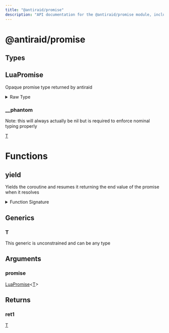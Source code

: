 ```yaml
---
title: "@antiraid/promise"
description: "API documentation for the @antiraid/promise module, including types and promise handling."
---
```


<div id="@antiraid/promise"></div>

# @antiraid/promise

<div id="Types"></div>

## Types

<div id="LuaPromise"></div>

## LuaPromise

Opaque promise type returned by antiraid

<details>
<summary>Raw Type</summary>

```luau
--- Opaque promise type returned by antiraid
type LuaPromise<T> = {
	--- Note: this will always actually be nil but is required to enforce nominal typing properly
	__phantom: T
}
```

</details>

<div id="__phantom"></div>

### \_\_phantom

Note: this will always actually be nil but is required to enforce nominal typing properly

[T](#T)

<div id="Functions"></div>

# Functions

<div id="yield"></div>

## yield

Yields the coroutine and resumes it returning the end value of the promise when it resolves

<details>
<summary>Function Signature</summary>

```luau
--- Yields the coroutine and resumes it returning the end value of the promise when it resolves
function yield<T>(promise: LuaPromise<T>) -> T end
```

</details>

<div id="Generics"></div>

## Generics

<div id="T"></div>

### T

This generic is unconstrained and can be any type

<div id="Arguments"></div>

## Arguments

<div id="promise"></div>

### promise

[LuaPromise](#LuaPromise)&lt;[T](#T)&gt;<div id="Returns"></div>

## Returns

<div id="ret1"></div>

### ret1

[T](#T)
